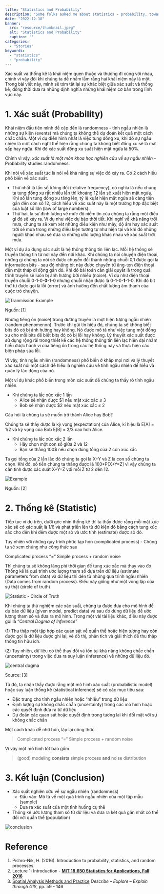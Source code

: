 ```yaml
---
title: "Statistics and Probability"
description: "Some folks asked me about statistics - probability, toward which I answered that I had only studied a bit and knew very little about statistics. Then they said Are these are one?. In fact, Statistics and Probability are distinct from one another"
date: "2022-12-18"
banner:
  src: "resource/thumbnail.jpeg"
  alt: "Statistics and Probability"
  caption: ''
categories:
  - "Stories"
keywords:
  - "statistics"
  - "probability"
---
```


Xác suất và thống kê là khái niệm quen thuộc và thường đi cùng với nhau, chính vì vậy đôi khi chúng ta dễ nhầm lẫm rằng hai khái niệm này là một. Trong bài viết này, mình sẽ tóm tắt lại sự khác biệt giữa xác suất và thống kê, đồng thời đưa ra những định nghĩa những khái niệm cơ bản trong lĩnh vực này.

# 1. Xác suất (Probability)

Khái niệm đầu tiên mình đề cập đến là randomness - tính ngẫu nhiên là những sự kiện (events) mà chúng ta không thể dự đoán kết quả một cách chắc chắn. Một ví dụ điển hình nhất là việc tung đồng xu, khi đó sự ngẫu nhiên là một cách nghĩ thể hiện rằng chúng ta không biết đồng xu sẽ là mặt sấp hay ngửa. Khi đó xác suất đồng xu suất hiện mặt ngửa là 50%. 

Chính vì vậy, *xác suất là một môn khoa học nghiên cứu về sự ngẫu nhiên* - Probability studies randomness.

Khi nói về xác suất tức là nói về khả năng sự việc đó xảy ra. Có 2 cách hiểu phổ biến về xác suất. 

- Thứ nhất là tần số tương đối (relative frequency), có nghĩa là nếu chúng ta tung đồng xu rất nhiều lần thì khoảng 12 lần sẽ xuất hiện mặt ngửa. Khi số lần tung đồng xu tăng lên, tỷ lệ xuất hiện mặt ngửa sẽ càng tiến gần đến con số 12, cách hiểu về xác suất này là một trường hợp đặc biệt của luật số lớn (law of large numbers).
- Thứ hai, là sự định lượng về mức độ niềm tin của chúng ta rằng một điều gì đó sẽ xảy ra. Ví dụ như việc dự báo thời tiết. Khi nghĩ về khả năng trời mưa, chúng ta sẽ xem xét những điều kiện như mây, độ ẩm hay xác suất trời sẽ mưa trong những điều kiện tương tự như hiện tại và khi đó những người khác nhau sẽ đưa ra những ước lượng khác nhau về xác suất trời mưa.

Một ví dụ áp dụng xác suất là hệ thống thông tin liên lạc. Mỗi hệ thống sẽ truyền thông tin từ nơi này đến nơi khác. Khi chúng ta nói chuyện điện thoại, những gì chúng ta nói sẽ được chuyển đổi thành những chuỗi 0,1 được gọi là information bits - sau đó những bit này được chuyển từ ăng-ten điện thoại đến một tháp di động gần đó. Khi đó bài toán cần giải quyết là trong quá trình truyền sẽ luôn bị ảnh hưởng bởi nhiễu (noise). Ví dụ như điện thoại truyền chuỗi 0-1-0-**0**-1-0 nhưng chuỗi nhận được là 0-1-0-**1**-1-0. Khi đó bit thứ tư được gọi là lỗi (error) và ảnh hưởng đến chất lượng âm thanh của cuộc trò chuyện.

![Tranmission Example](resource/example-transmission.png)

Nguồn: [1]

Những tiếng ồn (noise) trong đường truyền là một hiện tượng ngẫu nhiên (random phenomenon). Trước khi gửi tín hiệu đó, chúng ta sẽ không biết bits đó có bị ảnh hưởng hay không. Nó được mô tả như việc tung một đồng xu cho mỗi bits để biết bits đó có bị lỗi hay không. Lý thuyết xác suất được sử dụng rộng rãi trong thiết kế các hệ thống thông tin liên lạc hiện đại nhằm hiểu được hành vi của tiếng ồn trong các hệ thống này và thực hiện các biện pháp sửa lỗi.

Vì vậy, tính ngẫu nhiên (randomness) phổ biến ở khắp mọi nơi và lý thuyết xác suất nói một cách dễ hiểu là nghiên cứu về tính ngẫu nhiên để hiểu và quản lý tác động của nó.

Một ví dụ khác phổ biến trong môn xác suất để chúng ta thấy rõ tính ngẫu nhiên. 

- Khi chúng ta lắc xúc xắc 1 lần
    - Alice sẽ nhận được $1 nếu mặt xúc xắc ≤ 3
    - Bob sẽ nhận được $2 nếu mặt xúc xắc ≤ 2

Câu hỏi là chúng ta sẽ muốn trở thành Alice hay Bob?

Chúng ta sẽ thấy được là kỳ vọng (expectation) của Alice, kí hiệu là E[A] = 1/2 và kỳ vọng của Bob E[B] = 2/3 cao hơn Alice.

- Khi chúng ta lắc xúc xắc 2 lần
    - Hãy chọn một con số giữa 2 và 12
    - Bạn sẽ thắng 100$ nếu chọn đúng tổng của 2 con xúc xắc

Ta gọi tổng của 2 lần lắc đó chúng ta gọi là X+Y và Z là con số chúng ta chọn. Khi đó, số tiền chúng ta thằng được là 100*P[X+Y=Z] vì vậy chúng ta cần tính được xác suất X+Y=Z với mỗi Z từ 2 đến 12.

![Example](resource/prob-example.png)

Nguồn: [2]

# 2. Thống kê (Statistic)

Tiếp tục ví dụ trên, dưới góc nhìn thống kê thì ta thấy được rằng mỗi mặt xúc xắc sẽ có xác suất là 1/6 và phát triển lên từ dữ kiện đó bằng cách tung xúc sắc cho đến khi đếm được một số và ước tính (estimate) được số đó.

Tuy nhiên với những quy trình phức tạp hơn (complicated process) - Chúng ta sẽ xem chúng như công thức sau 

Complicated process “=” Simple process + random noise

Thì chúng ta sẽ không lãng phí thời gian để tung xúc xắc mà thay vào đó Thống kê là quá trình ước lượng tham số dựa trên dữ liệu (estimate parameters from data) và dữ liệu thì đến từ những quá trình ngẫu nhiên (Data comes from random process). Điều này giống như một vòng lặp của sự thật (circle of truth)

![Statistic - Circle of Truth](resource/statistic-circle-of-truth.png)

Khi chúng ta thử nghiệm các xác suất, chúng ta được đưa cho mô hình để dự báo dữ liệu (given model, predict data) và sau đó dùng dữ liệu để ước lượng tham số và đưa ra mô hình. Trong một vài tài liệu khác, điều này được gọi là *“Central Dogma of Inference”*

(1) Thu thập một tập hợp các quan sát về quần thể hoặc hiện tượng hay còn được gọi là dữ liệu được ghi lại, vẽ đồ thị, phân tích và giải thích để thu thập thông tin hữu ích.

(2) Tuy nhiên, dữ liệu có thể thay đổi và tồn tại khả năng không chắc chắn (uncertainty) trong việc đưa ra suy luận (inference) về những dữ liệu đó.

![central dogma](resource/statistic-central-dogma.png)

Source: [3]

Từ đó, ta nhận thấy được rằng một mô hình xác suất (probabilistic model) hoặc suy luận thống kê (statistical inference) sẽ có các mục tiêu sau:

- Đặc trưng cho tính ngẫu nhiên hoặc “nhiễu” trong dữ liệu
- Định lượng sự không chắc chắn (uncertainty) trong các mô hình hoặc các quyết định đưa ra từ dữ liệu
- Dự đoán các quan sát hoặc quyết định trong tương lai khi đối mặt với sự không chắc chắn

Một cách khác dễ nhớ hơn, lặp lại công thức

> Complicated process “=” Simple process + random noise
> 

Vì vậy một mô hình tốt bao gồm

> (good) modeling **consists** simple process **and** noise distribution
> 

# 3. Kết luận (Conclusion)

- Xác suất nghiên cứu về sự ngẫu nhiên (randomness)
    - Đầu vào: Mô tả về một quá trình ngẫu nhiên của một tập mẫu (sample)
    - Đưa ra xác suất của một tình huống cụ thể
- Thống kê ước lượng tham số từ dữ liệu và đưa ra kết quả gần nhất có thể đối với quần thể (population)

![conclusion](resource/conclusion.png)

# Reference

1. Pishro-Nik, H. (2016). Introduction to probability, statistics, and random processes.
2. Lecture 1: Introduction - **[MIT 18.650 Statistics for Applications, Fall 2016](https://ocw.mit.edu/courses/18-650-statistics-for-applications-fall-2016/)**
3. [Spatial Analysis Methods and Practice](https://www.cambridge.org/core/books/spatial-analysis-methods-and-practice/4C135005A621335D06CC63EFF17E3913) *Describe – Explore – Explain through GIS*, pp. 59 - 146